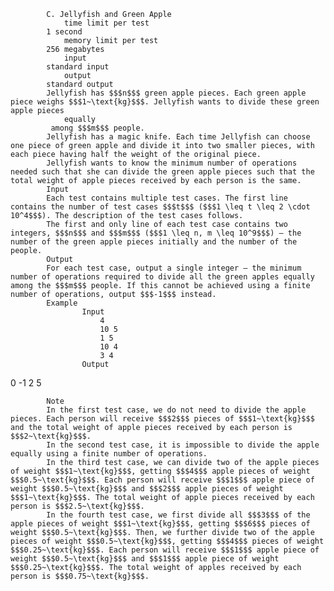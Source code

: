			C. Jellyfish and Green Apple
				time limit per test
			1 second
				memory limit per test
			256 megabytes
				input
			standard input
				output
			standard output
			Jellyfish has $$$n$$$ green apple pieces. Each green apple piece weighs $$$1~\text{kg}$$$. Jellyfish wants to divide these green apple pieces 
				equally
			 among $$$m$$$ people.
			Jellyfish has a magic knife. Each time Jellyfish can choose one piece of green apple and divide it into two smaller pieces, with each piece having half the weight of the original piece.
			Jellyfish wants to know the minimum number of operations needed such that she can divide the green apple pieces such that the total weight of apple pieces received by each person is the same.
			Input
			Each test contains multiple test cases. The first line contains the number of test cases $$$t$$$ ($$$1 \leq t \leq 2 \cdot 10^4$$$). The description of the test cases follows.
			The first and only line of each test case contains two integers, $$$n$$$ and $$$m$$$ ($$$1 \leq n, m \leq 10^9$$$) — the number of the green apple pieces initially and the number of the people.
			Output
			For each test case, output a single integer — the minimum number of operations required to divide all the green apples equally among the $$$m$$$ people. If this cannot be achieved using a finite number of operations, output $$$-1$$$ instead.
			Example
					Input
						4
						10 5
						1 5
						10 4
						3 4
					Output
					
0
-1
2
5

			Note
			In the first test case, we do not need to divide the apple pieces. Each person will receive $$$2$$$ pieces of $$$1~\text{kg}$$$ and the total weight of apple pieces received by each person is $$$2~\text{kg}$$$.
			In the second test case, it is impossible to divide the apple equally using a finite number of operations.
			In the third test case, we can divide two of the apple pieces of weight $$$1~\text{kg}$$$, getting $$$4$$$ apple pieces of weight $$$0.5~\text{kg}$$$. Each person will receive $$$1$$$ apple piece of weight $$$0.5~\text{kg}$$$ and $$$2$$$ apple pieces of weight $$$1~\text{kg}$$$. The total weight of apple pieces received by each person is $$$2.5~\text{kg}$$$.
			In the fourth test case, we first divide all $$$3$$$ of the apple pieces of weight $$$1~\text{kg}$$$, getting $$$6$$$ pieces of weight $$$0.5~\text{kg}$$$. Then, we further divide two of the apple pieces of weight $$$0.5~\text{kg}$$$, getting $$$4$$$ pieces of weight $$$0.25~\text{kg}$$$. Each person will receive $$$1$$$ apple piece of weight $$$0.5~\text{kg}$$$ and $$$1$$$ apple piece of weight $$$0.25~\text{kg}$$$. The total weight of apples received by each person is $$$0.75~\text{kg}$$$.
